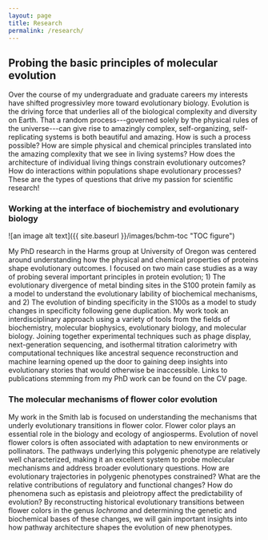 ```yaml
---
layout: page
title: Research
permalink: /research/
---
```


## Probing the basic principles of molecular evolution

Over the course of my undergraduate and graduate careers my interests have shifted progressivley more toward evolutionary biology. Evolution is the driving force that underlies all of the biological complexity and diversity on Earth. That a random process---governed solely by the physical rules of the universe---can give rise to amazingly complex, self-organizing, self-replicating systems is both beautiful and amazing. How is such a process possible? How are simple physical and chemical principles translated into the amazing complexity that we see in living systems? How does the architecture of individual living things constrain evolutionary outcomes? How do interactions within populations shape evolutionary processes? These are the types of questions that drive my passion for scientific research! 


### Working at the interface of biochemistry and evolutionary biology

![an image alt text]({{ site.baseurl }}/images/bchm-toc "TOC figure") 

My PhD research in the Harms group at University of Oregon was centered around understanding how the physical and chemical properties of proteins shape evolutionary outcomes. I focused on two main case studies as a way of probing several important principles in protein evolution; 1) The evolutionary divergence of metal binding sites in the S100 protein family as a model to understand the evolutionary lability of biochemical mechanisms, and 2) The evolution of binding specificity in the S100s as a model to study changes in specificity following gene duplication. My work took an interdisciplinary approach using a variety of tools from the fields of biochemistry, molecular biophysics, evolutionary biology, and molecular biology. Joining together experimental techniques such as phage display, next-generation sequencing, and isothermal titration calorimetry with computational techniques like ancestral sequence reconstruction and machine learning opened up the door to gaining deep insights into evolutionary stories that would otherwise be inaccessible. Links to publications stemming from my PhD work can be found on the CV page.


### The molecular mechanisms of flower color evolution

My work in the Smith lab is focused on understanding the mechanisms that underly evolutionary transitions in flower color. Flower color plays an essential role in the biology and ecology of angiosperms. Evolution of novel flower colors is often associated with adaptation to new environments or pollinators. The pathways underlying this polygenic phenotype are relatively well characterized, making it an excellent system to probe molecular mechanisms and address broader evolutionary questions. How are evolutionary trajectories in polygenic phenotypes constrained? What are the relative contributions of regulatory and functional changes? How do phenomena such as epistasis and pleiotropy affect the predictability of evolution? By reconstructing historical evolutionary transitions between flower colors in the genus *Iochroma* and determining the genetic and biochemical bases of these changes, we will gain important insights into how pathway architecture shapes the evolution of new phenotypes. 


